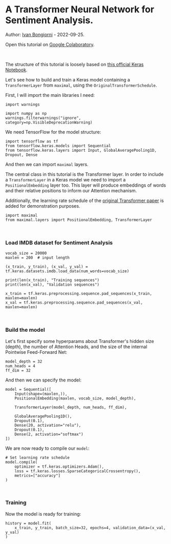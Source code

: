 # A Transformer Neural Network for Sentiment Analysis.

Author: [Ivan Bongiorni](https://github.com/IvanBongiorni) - 2022-09-25.

Open this tutorial on [Google Colaboratory](https://colab.research.google.com/drive/1j0vDhAZX7Ni_sdCDb0C1veMtW3FEXlRD?usp=sharing).

<br>

The structure of this tutorial is loosely based on [this official Keras Notebook](https://keras.io/examples/nlp/text_classification_with_transformer/).

Let's see how to build and train a Keras model containing a `TransformerLayer` from `maximal`, using the `OriginalTransformerSchedule`.

First, I will import the main libraries I need:
```
import warnings

import numpy as np
warnings.filterwarnings("ignore", category=np.VisibleDeprecationWarning)
```

We need TensorFlow for the model structure:
```
import tensorflow as tf
from tensorflow.keras.models import Sequential
from tensorflow.keras.layers import Input, GlobalAveragePooling1D, Dropout, Dense
```

And then we can import `maximal` layers.

The central class in this tutorial is the Transformer layer. In order to include a `TransformerLayer` in a Keras model we need to import a `PositionalEmbedding` layer too. This layer will produce embeddings of words and their relative positions to inform our Attention mechanism.

Additionally, the learning rate schedule of the [original Transformer paper](https://arxiv.org/abs/1706.03762) is added for demonstration purposes.
```
import maximal
from maximal.layers import PositionalEmbedding, TransformerLayer
```

<br>

### Load IMDB dataset for Sentiment Analysis
```
vocab_size = 20000
maxlen = 200  # input length

(x_train, y_train), (x_val, y_val) = tf.keras.datasets.imdb.load_data(num_words=vocab_size)

print(len(x_train), "Training sequences")
print(len(x_val), "Validation sequences")

x_train = tf.keras.preprocessing.sequence.pad_sequences(x_train, maxlen=maxlen)
x_val = tf.keras.preprocessing.sequence.pad_sequences(x_val, maxlen=maxlen)
```

<br>

### Build the model
Let's first specify some hyperparams about Transformer's hidden size (depth), the number of Attention Heads, and the size of the internal Pointwise Feed-Forward Net:
```
model_depth = 32
num_heads = 4
ff_dim = 32
```
And then we can specify the model:
```
model = Sequential([
    Input(shape=(maxlen,)),
    PositionalEmbedding(maxlen, vocab_size, model_depth),

    TransformerLayer(model_depth, num_heads, ff_dim),

    GlobalAveragePooling1D(),
    Dropout(0.1),
    Dense(20, activation="relu"),
    Dropout(0.1),
    Dense(2, activation="softmax")
])
```
We are now ready to compile our `model`:
```
# Set learning rate schedule
model.compile(
    optimizer = tf.keras.optimizers.Adam(),
    loss = tf.keras.losses.SparseCategoricalCrossentropy(),
    metrics=["accuracy"]
)
```

<br>

### Training

Now the model is ready for training:
```
history = model.fit(
    x_train, y_train, batch_size=32, epochs=4, validation_data=(x_val, y_val)
)
```
